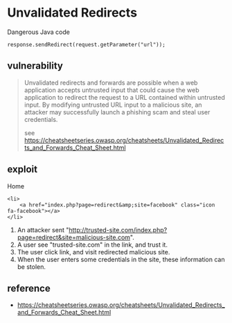 # Unvalidated Redirects
Dangerous Java code
```
response.sendRedirect(request.getParameter("url"));
```

## vulnerability
> Unvalidated redirects and forwards are possible when a web application accepts untrusted input that could cause the web application to redirect the request to a URL contained within untrusted input. By modifying untrusted URL input to a malicious site, an attacker may successfully launch a phishing scam and steal user credentials.
>
> see https://cheatsheetseries.owasp.org/cheatsheets/Unvalidated_Redirects_and_Forwards_Cheat_Sheet.html


## exploit
Home

```
<li>
	<a href="index.php?page=redirect&amp;site=facebook" class="icon fa-facebook"></a>
</li>
```

1. An attacker sent "http://trusted-site.com/index.php?page=redirect&site=malicious-site.com".
2. A user see "trusted-site.com" in the link, and trust it.
3. The user click link, and visit redirected malicious site.
4. When the user enters some credentials in the site, these information can be stolen.


## reference
* https://cheatsheetseries.owasp.org/cheatsheets/Unvalidated_Redirects_and_Forwards_Cheat_Sheet.html
